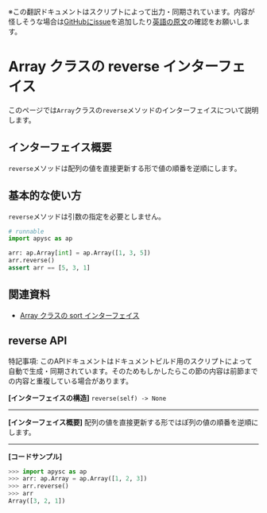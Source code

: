 <span class="inconspicuous-txt">※この翻訳ドキュメントはスクリプトによって出力・同期されています。内容が怪しそうな場合は<a href="https://github.com/simon-ritchie/apysc/issues" target="_blank">GitHubにissue</a>を追加したり[英語の原文](../en/array_reverse.html)の確認をお願いします。</span>

# Array クラスの reverse インターフェイス

このページでは`Array`クラスの`reverse`メソッドのインターフェイスについて説明します。

## インターフェイス概要

`reverse`メソッドは配列の値を直接更新する形で値の順番を逆順にします。

## 基本的な使い方

`reverse`メソッドは引数の指定を必要としません。

```py
# runnable
import apysc as ap

arr: ap.Array[int] = ap.Array([1, 3, 5])
arr.reverse()
assert arr == [5, 3, 1]
```

## 関連資料

- [Array クラスの sort インターフェイス](jp_array_sort.md)

## reverse API

<span class="inconspicuous-txt">特記事項: このAPIドキュメントはドキュメントビルド用のスクリプトによって自動で生成・同期されています。そのためもしかしたらこの節の内容は前節までの内容と重複している場合があります。</span>

**[インターフェイスの構造]** `reverse(self) -> None`<hr>

**[インターフェイス概要]** 配列の値を直接更新する形ではぽ列の値の順番を逆順にします。<hr>

**[コードサンプル]**

```py
>>> import apysc as ap
>>> arr: ap.Array = ap.Array([1, 2, 3])
>>> arr.reverse()
>>> arr
Array([3, 2, 1])
```